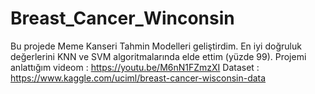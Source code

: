 # Breast_Cancer_Winconsin

Bu projede Meme Kanseri Tahmin Modelleri geliştirdim. En iyi doğruluk değerlerini KNN ve SVM algoritmalarında elde ettim (yüzde 99). 
Projemi anlattığım videom : https://youtu.be/M6nN1FZmzXI
Dataset : https://www.kaggle.com/uciml/breast-cancer-wisconsin-data
